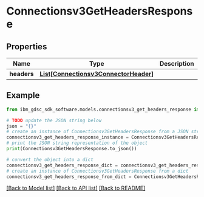 # Connectionsv3GetHeadersResponse


## Properties

Name | Type | Description | Notes
------------ | ------------- | ------------- | -------------
**headers** | [**List[Connectionsv3ConnectorHeader]**](Connectionsv3ConnectorHeader.md) |  | [optional] 

## Example

```python
from ibm_gdsc_sdk_software.models.connectionsv3_get_headers_response import Connectionsv3GetHeadersResponse

# TODO update the JSON string below
json = "{}"
# create an instance of Connectionsv3GetHeadersResponse from a JSON string
connectionsv3_get_headers_response_instance = Connectionsv3GetHeadersResponse.from_json(json)
# print the JSON string representation of the object
print(Connectionsv3GetHeadersResponse.to_json())

# convert the object into a dict
connectionsv3_get_headers_response_dict = connectionsv3_get_headers_response_instance.to_dict()
# create an instance of Connectionsv3GetHeadersResponse from a dict
connectionsv3_get_headers_response_from_dict = Connectionsv3GetHeadersResponse.from_dict(connectionsv3_get_headers_response_dict)
```
[[Back to Model list]](../README.md#documentation-for-models) [[Back to API list]](../README.md#documentation-for-api-endpoints) [[Back to README]](../README.md)



